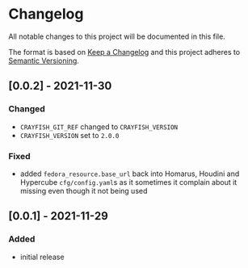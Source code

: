 # Changelog
All notable changes to this project will be documented in this file.

The format is based on [Keep a Changelog](http://keepachangelog.com/en/1.0.0/)
and this project adheres to [Semantic Versioning](http://semver.org/spec/v2.0.0.html).


## [0.0.2] - 2021-11-30
### Changed
- `CRAYFISH_GIT_REF` changed to `CRAYFISH_VERSION`
- `CRAYFISH_VERSION` set to `2.0.0`
### Fixed
- added `fedora_resource.base_url` back into Homarus, Houdini and Hypercube `cfg/config.yaml`s as it sometimes it complain about it missing even though it not being used

## [0.0.1] - 2021-11-29
### Added
- initial release

